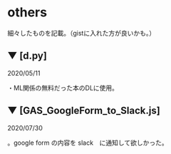 # others
細々したものを記載。（gistに入れた方が良いかも。）

## ▼ [d.py]
2020/05/11

・ML関係の無料だった本のDLに使用。

## ▼ [GAS_GoogleForm_to_Slack.js]
2020/07/30

。google form の内容を slack　に通知して欲しかった。
